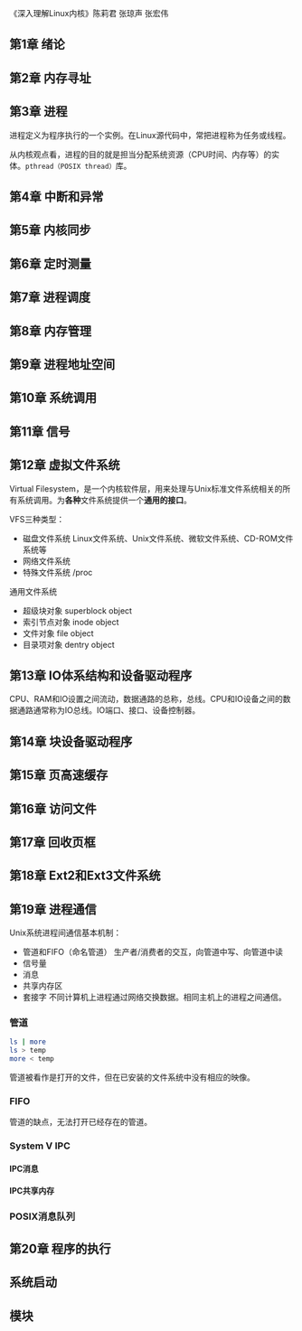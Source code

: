 《深入理解Linux内核》陈莉君 张琼声 张宏伟

## 第1章 绪论
## 第2章 内存寻址
## 第3章 进程
进程定义为程序执行的一个实例。在Linux源代码中，常把进程称为任务或线程。

从内核观点看，进程的目的就是担当分配系统资源（CPU时间、内存等）的实体。`pthread（POSIX thread）`库。
## 第4章 中断和异常
## 第5章 内核同步
## 第6章 定时测量
## 第7章 进程调度
## 第8章 内存管理
## 第9章 进程地址空间
## 第10章 系统调用
## 第11章 信号
## 第12章 虚拟文件系统
Virtual Filesystem，是一个内核软件层，用来处理与Unix标准文件系统相关的所有系统调用。为**各种**文件系统提供一个**通用的接口**。

VFS三种类型：
- 磁盘文件系统 Linux文件系统、Unix文件系统、微软文件系统、CD-ROM文件系统等
- 网络文件系统
- 特殊文件系统 /proc

通用文件系统
- 超级块对象 superblock object
- 索引节点对象 inode object
- 文件对象 file object
- 目录项对象 dentry object

## 第13章 IO体系结构和设备驱动程序
CPU、RAM和IO设置之间流动，数据通路的总称，总线。CPU和IO设备之间的数据通路通常称为IO总线。IO端口、接口、设备控制器。

## 第14章 块设备驱动程序
## 第15章 页高速缓存
## 第16章 访问文件
## 第17章 回收页框
## 第18章 Ext2和Ext3文件系统
## 第19章 进程通信
Unix系统进程间通信基本机制：
- 管道和FIFO（命名管道） 生产者/消费者的交互，向管道中写、向管道中读
- 信号量
- 消息
- 共享内存区
- 套接字 不同计算机上进程通过网络交换数据。相同主机上的进程之间通信。

### 管道
```sh
ls | more
ls > temp
more < temp
```
管道被看作是打开的文件，但在已安装的文件系统中没有相应的映像。
### FIFO
管道的缺点，无法打开已经存在的管道。
### System V IPC
#### IPC消息
#### IPC共享内存
### POSIX消息队列

## 第20章 程序的执行

## 系统启动
## 模块